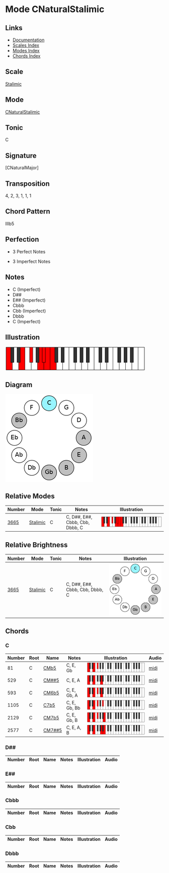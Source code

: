 # Mode CNaturalStalimic

## Links

- [Documentation](README.md)
- [Scales Index](Scales.md)
- [Modes Index](Modes.md)
- [Chords Index](Chords.md)

## Scale

[Stalimic](ScaleStalimic.md)

## Mode

[CNaturalStalimic](ModeCNaturalStalimic.md)

## Tonic

C

## Signature

[CNaturalMajor]

## Transposition

4, 2, 3, 1, 1, 1

## Chord Pattern

IIIb5

## Perfection

 - 3 Perfect Notes

 - 3 Imperfect Notes

## Notes

- C (Imperfect)
- D##
- E## (Imperfect)
- Cbbb
- Cbb (Imperfect)
- Dbbb
- C (Imperfect)

## Illustration

![CNaturalStalimic](ModeCNaturalStalimic.png)

## Diagram

![CNaturalStalimic](CircleModeCNaturalStalimic.png)

## Relative Modes

| Number | Mode | Tonic | Notes | Illustration |
|--------|------|-------|-------|--------------|
| [3665](https://ianring.com/musictheory/scales/3665) | [Stalimic](ModeStalimic.md) | C | C, D##, E##, Cbbb, Cbb, Dbbb, C | ![CNaturalStalimic](ModeCNaturalStalimic.png) |
## Relative Brightness

| Number | Mode | Tonic | Notes | Illustration |
|--------|------|-------|-------|--------------|
| [3665](https://ianring.com/musictheory/scales/3665) | [Stalimic](ModeStalimic.md) | C | C, D##, E##, Cbbb, Cbb, Dbbb, C | ![CNaturalStalimic](CircleModeCNaturalStalimic.png) |

## Chords

### C

| Number | Root | Name | Notes | Illustration | Audio |
|--------|------|------|-------|--------------|-------|
| 81 | C | [CMb5](ChordCNaturalMajorFlatFifth.md) | C, E, Gb | ![CMb5](ChordCNaturalMajorFlatFifthRootPosition.png) | [midi](ChordCNaturalMajorFlatFifthRootPosition.mid) |
| 529 | C | [CM##5](ChordCNaturalMajorDoubleSharpFifth.md) | C, E, A | ![CM##5](ChordCNaturalMajorDoubleSharpFifthRootPosition.png) | [midi](ChordCNaturalMajorDoubleSharpFifthRootPosition.mid) |
| 593 | C | [CM6b5](ChordCNaturalMajorSixthFlatFifth.md) | C, E, Gb, A | ![CM6b5](ChordCNaturalMajorSixthFlatFifthRootPosition.png) | [midi](ChordCNaturalMajorSixthFlatFifthRootPosition.mid) |
| 1105 | C | [C7b5](ChordCNaturalDominantSeventhFlatFifth.md) | C, E, Gb, Bb | ![C7b5](ChordCNaturalDominantSeventhFlatFifthRootPosition.png) | [midi](ChordCNaturalDominantSeventhFlatFifthRootPosition.mid) |
| 2129 | C | [CM7b5](ChordCNaturalMajorSeventhFlatFifth.md) | C, E, Gb, B | ![CM7b5](ChordCNaturalMajorSeventhFlatFifthRootPosition.png) | [midi](ChordCNaturalMajorSeventhFlatFifthRootPosition.mid) |
| 2577 | C | [CM7##5](ChordCNaturalMajorSeventhDoubleSharpFifth.md) | C, E, A, B | ![CM7##5](ChordCNaturalMajorSeventhDoubleSharpFifthRootPosition.png) | [midi](ChordCNaturalMajorSeventhDoubleSharpFifthRootPosition.mid) |

### D##

| Number | Root | Name | Notes | Illustration | Audio |
|--------|------|------|-------|--------------|-------|

### E##

| Number | Root | Name | Notes | Illustration | Audio |
|--------|------|------|-------|--------------|-------|

### Cbbb

| Number | Root | Name | Notes | Illustration | Audio |
|--------|------|------|-------|--------------|-------|

### Cbb

| Number | Root | Name | Notes | Illustration | Audio |
|--------|------|------|-------|--------------|-------|

### Dbbb

| Number | Root | Name | Notes | Illustration | Audio |
|--------|------|------|-------|--------------|-------|


